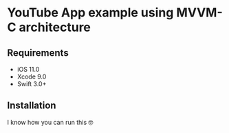 # YouTube App example using MVVM-C architecture

## Requirements

- iOS 11.0
- Xcode 9.0
- Swift 3.0+

## Installation

I know how you can run this 🤓

